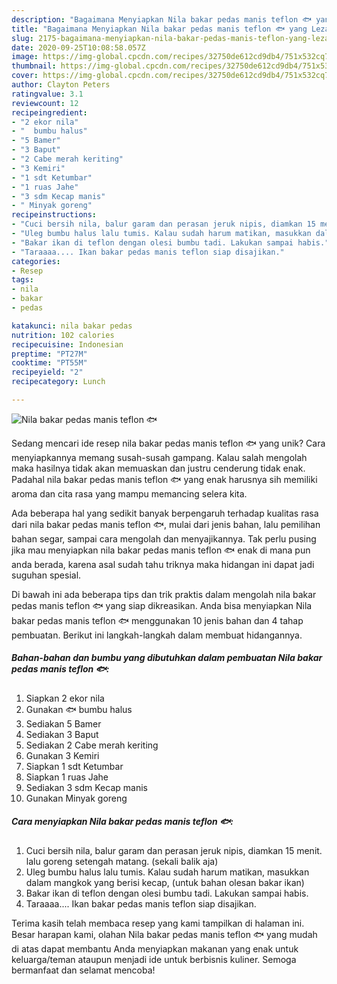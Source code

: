 ```yaml
---
description: "Bagaimana Menyiapkan Nila bakar pedas manis teflon 🐟 yang Lezat"
title: "Bagaimana Menyiapkan Nila bakar pedas manis teflon 🐟 yang Lezat"
slug: 2175-bagaimana-menyiapkan-nila-bakar-pedas-manis-teflon-yang-lezat
date: 2020-09-25T10:08:58.057Z
image: https://img-global.cpcdn.com/recipes/32750de612cd9db4/751x532cq70/nila-bakar-pedas-manis-teflon-🐟-foto-resep-utama.jpg
thumbnail: https://img-global.cpcdn.com/recipes/32750de612cd9db4/751x532cq70/nila-bakar-pedas-manis-teflon-🐟-foto-resep-utama.jpg
cover: https://img-global.cpcdn.com/recipes/32750de612cd9db4/751x532cq70/nila-bakar-pedas-manis-teflon-🐟-foto-resep-utama.jpg
author: Clayton Peters
ratingvalue: 3.1
reviewcount: 12
recipeingredient:
- "2 ekor nila"
- "  bumbu halus"
- "5 Bamer"
- "3 Baput"
- "2 Cabe merah keriting"
- "3 Kemiri"
- "1 sdt Ketumbar"
- "1 ruas Jahe"
- "3 sdm Kecap manis"
- " Minyak goreng"
recipeinstructions:
- "Cuci bersih nila, balur garam dan perasan jeruk nipis, diamkan 15 menit. lalu goreng setengah matang. (sekali balik aja)"
- "Uleg bumbu halus lalu tumis. Kalau sudah harum matikan, masukkan dalam mangkok yang berisi kecap, (untuk bahan olesan bakar ikan)"
- "Bakar ikan di teflon dengan olesi bumbu tadi. Lakukan sampai habis."
- "Taraaaa.... Ikan bakar pedas manis teflon siap disajikan."
categories:
- Resep
tags:
- nila
- bakar
- pedas

katakunci: nila bakar pedas 
nutrition: 102 calories
recipecuisine: Indonesian
preptime: "PT27M"
cooktime: "PT55M"
recipeyield: "2"
recipecategory: Lunch

---
```



![Nila bakar pedas manis teflon 🐟](https://img-global.cpcdn.com/recipes/32750de612cd9db4/751x532cq70/nila-bakar-pedas-manis-teflon-🐟-foto-resep-utama.jpg)

Sedang mencari ide resep nila bakar pedas manis teflon 🐟 yang unik? Cara menyiapkannya memang susah-susah gampang. Kalau salah mengolah maka hasilnya tidak akan memuaskan dan justru cenderung tidak enak. Padahal nila bakar pedas manis teflon 🐟 yang enak harusnya sih memiliki aroma dan cita rasa yang mampu memancing selera kita.

Ada beberapa hal yang sedikit banyak berpengaruh terhadap kualitas rasa dari nila bakar pedas manis teflon 🐟, mulai dari jenis bahan, lalu pemilihan bahan segar, sampai cara mengolah dan menyajikannya. Tak perlu pusing jika mau menyiapkan nila bakar pedas manis teflon 🐟 enak di mana pun anda berada, karena asal sudah tahu triknya maka hidangan ini dapat jadi suguhan spesial.




Di bawah ini ada beberapa tips dan trik praktis dalam mengolah nila bakar pedas manis teflon 🐟 yang siap dikreasikan. Anda bisa menyiapkan Nila bakar pedas manis teflon 🐟 menggunakan 10 jenis bahan dan 4 tahap pembuatan. Berikut ini langkah-langkah dalam membuat hidangannya.

<!--inarticleads1-->

##### Bahan-bahan dan bumbu yang dibutuhkan dalam pembuatan Nila bakar pedas manis teflon 🐟:

1. Siapkan 2 ekor nila
1. Gunakan  🐟 bumbu halus
1. Sediakan 5 Bamer
1. Sediakan 3 Baput
1. Sediakan 2 Cabe merah keriting
1. Gunakan 3 Kemiri
1. Siapkan 1 sdt Ketumbar
1. Siapkan 1 ruas Jahe
1. Sediakan 3 sdm Kecap manis
1. Gunakan  Minyak goreng




<!--inarticleads2-->

##### Cara menyiapkan Nila bakar pedas manis teflon 🐟:

1. Cuci bersih nila, balur garam dan perasan jeruk nipis, diamkan 15 menit. lalu goreng setengah matang. (sekali balik aja)
1. Uleg bumbu halus lalu tumis. Kalau sudah harum matikan, masukkan dalam mangkok yang berisi kecap, (untuk bahan olesan bakar ikan)
1. Bakar ikan di teflon dengan olesi bumbu tadi. Lakukan sampai habis.
1. Taraaaa.... Ikan bakar pedas manis teflon siap disajikan.




Terima kasih telah membaca resep yang kami tampilkan di halaman ini. Besar harapan kami, olahan Nila bakar pedas manis teflon 🐟 yang mudah di atas dapat membantu Anda menyiapkan makanan yang enak untuk keluarga/teman ataupun menjadi ide untuk berbisnis kuliner. Semoga bermanfaat dan selamat mencoba!
